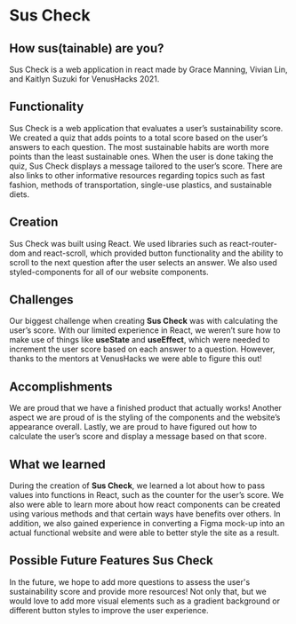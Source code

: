 # Sus Check

## How sus(tainable) are you?

Sus Check is a web application in react made by Grace Manning, Vivian Lin, and Kaitlyn Suzuki for VenusHacks 2021.

## Functionality
Sus Check is a web application that evaluates a user’s sustainability score. We created a quiz that adds points to a total score based on the user’s answers to each question. The most sustainable habits are worth more points than the least sustainable ones. When the user is done taking the quiz, Sus Check displays a message tailored to the user’s score. There are also links to other informative resources regarding topics such as fast fashion, methods of transportation, single-use plastics, and sustainable diets.

## Creation
Sus Check was built using React. We used libraries such as react-router-dom and react-scroll, which provided button functionality and the ability to scroll to the next question after the user selects an answer. We also used styled-components for all of our website components.

## Challenges
Our biggest challenge when creating **Sus Check** was with calculating the user’s score. With our limited experience in React, we weren’t sure how to make use of things like **useState** and **useEffect**, which were needed to increment the user score based on each answer to a question. However, thanks to the mentors at VenusHacks we were able to figure this out!

## Accomplishments
We are proud that we have a finished product that actually works! Another aspect we are proud of is the styling of the components and the website’s appearance overall. Lastly, we are proud to have figured out how to calculate the user’s score and display a message based on that score.

## What we learned
During the creation of **Sus Check**, we learned a lot about how to pass values into functions in React, such as the counter for the user’s score. We also were able to learn more about how react components can be created using various methods and that certain ways have benefits over others. In addition, we also gained experience in converting a Figma mock-up into an actual functional website and were able to better style the site as a result.

## Possible Future Features Sus Check
In the future, we hope to add more questions to assess the user's sustainability score and provide more resources! Not only that, but we would love to add more visual elements such as a gradient background or different button styles to improve the user experience. 
